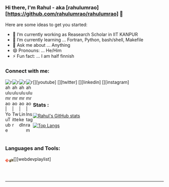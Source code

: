 ### Hi there, I'm  Rahul - aka [rahulumrao] [https://github.com/rahulumrao/rahulumrao] 👋


Here are some ideas to get you started:

- 🔭 I’m currently working as Reasearch Scholar in IIT KANPUR
- 🌱 I’m currently learning ... Fortran, Python, bash/shell, Makefile
- 💬 Ask me about ... Anything
- 😄 Pronouns: ... He/Him
- ⚡ Fun fact: ... I am half finnish

### Connect with me:

[<img align="left" alt="rahulumrao | YouTube" width="22px" src="https://cdn.jsdelivr.net/npm/simple-icons@v3/icons/youtube.svg" />][youtube]
[<img align="left" alt="rahulumrao | Twitter" width="22px" src="https://cdn.jsdelivr.net/npm/simple-icons@v3/icons/twitter.svg" />][twitter]
[<img align="left" alt="rahulumrao | LinkedIn" width="22px" src="https://cdn.jsdelivr.net/npm/simple-icons@v3/icons/linkedin.svg" />][linkedin]
[<img align="left" alt="rahulumrao | Instagram" width="22px" src="https://cdn.jsdelivr.net/npm/simple-icons@v3/icons/instagram.svg" />][instagram]

<br />

### Stats :
[![Rahul's GitHub stats](https://github-readme-stats.vercel.app/api?username=rahulumrao&show_icons=true&theme=merko)](https://github.com/rahulumrao/github-readme-stats)

[![Top Langs](https://github-readme-stats.vercel.app/api/top-langs/?username=rahulumrao&hide=javascript,html,Roff,css,Cmake&layout=compact&theme=radical)](https://github.com/rahulumrao/github-readme-stats)

<br />

### Languages and Tools:
[<img align="left" alt="Git" width="26px" src="https://raw.githubusercontent.com/github/explore/80688e429a7d4ef2fca1e82350fe8e3517d3494d/topics/git/git.png" />][webdevplaylist]


<br />
<br />

----

